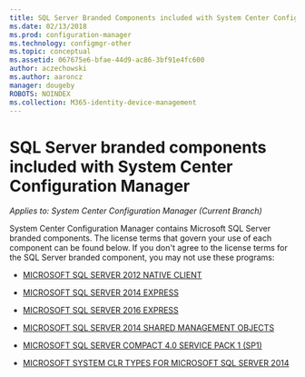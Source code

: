 ```yaml
---
title: SQL Server Branded Components included with System Center Configuration Manager
ms.date: 02/13/2018
ms.prod: configuration-manager
ms.technology: configmgr-other
ms.topic: conceptual
ms.assetid: 067675e6-bfae-44d9-ac86-3bf91e4fc600
author: aczechowski
ms.author: aaroncz
manager: dougeby
ROBOTS: NOINDEX
ms.collection: M365-identity-device-management
---
```


# SQL Server branded components included with System Center Configuration Manager

*Applies to: System Center Configuration Manager (Current Branch)*

System Center Configuration Manager contains Microsoft SQL Server branded components. The license terms that govern your use of each component can be found below. If you don't agree to the license terms for the SQL Server branded component, you may not use these programs:


- [MICROSOFT SQL SERVER 2012 NATIVE CLIENT](/sccm/core/misc/eula/microsoft-sql-server-2012-native-client)  

- [MICROSOFT SQL SERVER 2014 EXPRESS](/sccm/core/misc/eula/microsoft-sql-server-2014-express)  

- [MICROSOFT SQL SERVER 2016 EXPRESS](/sccm/core/misc/eula/microsoft-sql-server-2016-express)  

- [MICROSOFT SQL SERVER 2014 SHARED MANAGEMENT OBJECTS](/sccm/core/misc/eula/microsoft-sql-server-2014-shared-management-objects)  

- [MICROSOFT SQL SERVER COMPACT 4.0 SERVICE PACK 1 (SP1)](/sccm/core/misc/eula/microsoft-sql-server-compact-4.0-service-pack-1-sp1)  

- [MICROSOFT SYSTEM CLR TYPES FOR MICROSOFT SQL SERVER 2014](/sccm/core/misc/eula/microsoft-system-clr-types-for-microsoft-sql-server-2014)
